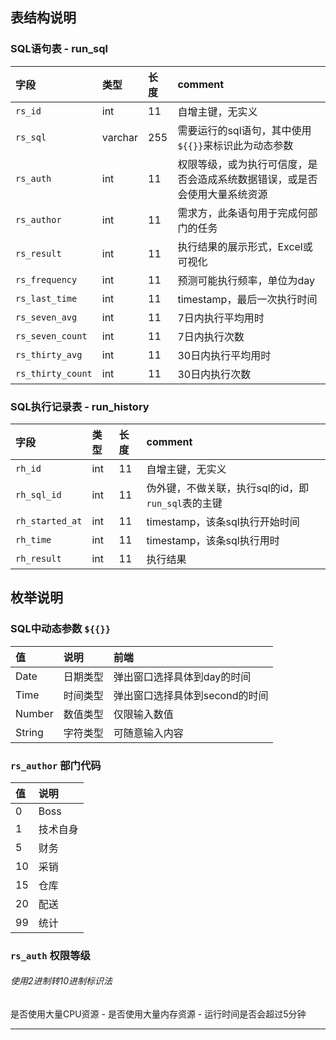 


## 表结构说明

### SQL语句表 - run_sql

|字段|类型|长度|comment|
|:---|:---|:---|:---|
|`rs_id`|int|11|自增主键，无实义|
|`rs_sql`|varchar|255|需要运行的sql语句，其中使用`${{}}`来标识此为动态参数|
|`rs_auth`|int|11|权限等级，或为执行可信度，是否会造成系统数据错误，或是否会使用大量系统资源|
|`rs_author`|int|11|需求方，此条语句用于完成何部门的任务|
|`rs_result`|int|11|执行结果的展示形式，Excel或可视化|
|`rs_frequency`|int|11|预测可能执行频率，单位为day|
|`rs_last_time`|int|11|timestamp，最后一次执行时间|
|`rs_seven_avg`|int|11|7日内执行平均用时|
|`rs_seven_count`|int|11|7日内执行次数|
|`rs_thirty_avg`|int|11|30日内执行平均用时|
|`rs_thirty_count`|int|11|30日内执行次数|

### SQL执行记录表 - run_history
|字段|类型|长度|comment|
|:---|:---|:---|:---|
|`rh_id`|int|11|自增主键，无实义|
|`rh_sql_id`|int|11|伪外键，不做关联，执行sql的id，即`run_sql`表的主键|
|`rh_started_at`|int|11|timestamp，该条sql执行开始时间|
|`rh_time`|int|11|timestamp，该条sql执行用时|
|`rh_result`|int|11|执行结果|

## 枚举说明
### SQL中动态参数 `${{}}`
|值|说明|前端|
|:---|:---|:---|
|Date|日期类型|弹出窗口选择具体到day的时间|
|Time|时间类型|弹出窗口选择具体到second的时间|
|Number|数值类型|仅限输入数值|
|String|字符类型|可随意输入内容|

### `rs_author` 部门代码
|值|说明|
|:---|:---|
|0|Boss|
|1|技术自身|
|5|财务|
|10|采销|
|15|仓库|
|20|配送|
|99|统计|

### `rs_auth` 权限等级
###### 使用2进制转10进制标识法
是否使用大量CPU资源 - 是否使用大量内存资源 - 运行时间是否会超过5分钟




---